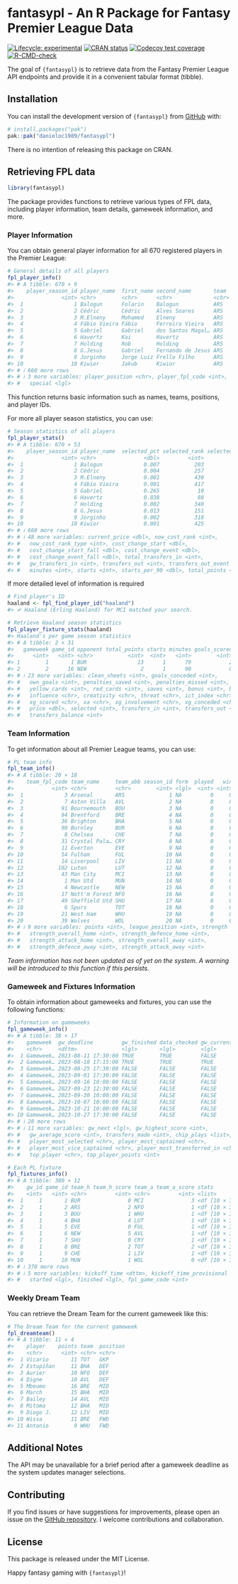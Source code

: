 
<!-- README.md is generated from README.Rmd. Please edit that file -->

# fantasypl - An R Package for Fantasy Premier League Data

<!-- badges: start -->

[![Lifecycle:
experimental](https://img.shields.io/badge/lifecycle-experimental-orange.svg)](https://lifecycle.r-lib.org/articles/stages.html#experimental)
[![CRAN
status](https://www.r-pkg.org/badges/version/fantasypl)](https://CRAN.R-project.org/package=fantasypl)
[![Codecov test
coverage](https://codecov.io/gh/danieloc1989/fantasypl/branch/master/graph/badge.svg)](https://app.codecov.io/gh/danieloc1989/fantasypl?branch=master)
[![R-CMD-check](https://github.com/danieloc1989/fantasypl/actions/workflows/R-CMD-check.yaml/badge.svg)](https://github.com/danieloc1989/fantasypl/actions/workflows/R-CMD-check.yaml)
<!-- badges: end -->

The goal of `{fantasypl}` is to retrieve data from the Fantasy Premier
League API endpoints and provide it in a convenient tabular format
(tibble).

## Installation

You can install the development version of `{fantasypl}` from
[GitHub](https://github.com/) with:

``` r
# install.packages("pak")
pak::pak("danieloc1989/fantasypl")
```

There is no intention of releasing this package on CRAN.

## Retrieving FPL data

``` r
library(fantasypl)
```

The package provides functions to retrieve various types of FPL data,
including player information, team details, gameweek information, and
more.

### Player Information

You can obtain general player information for all 670 registered players
in the Premier League:

``` r
# General details of all players
fpl_player_info()
#> # A tibble: 670 × 9
#>    player_season_id player_name  first_name second_name       team  squad_number
#>               <int> <chr>        <chr>      <chr>             <chr> <lgl>       
#>  1                1 Balogun      Folarin    Balogun           ARS   NA          
#>  2                2 Cédric       Cédric     Alves Soares      ARS   NA          
#>  3                3 M.Elneny     Mohamed    Elneny            ARS   NA          
#>  4                4 Fábio Vieira Fábio      Ferreira Vieira   ARS   NA          
#>  5                5 Gabriel      Gabriel    dos Santos Magal… ARS   NA          
#>  6                6 Havertz      Kai        Havertz           ARS   NA          
#>  7                7 Holding      Rob        Holding           ARS   NA          
#>  8                8 G.Jesus      Gabriel    Fernando de Jesus ARS   NA          
#>  9                9 Jorginho     Jorge Luiz Frello Filho      ARS   NA          
#> 10               10 Kiwior       Jakub      Kiwior            ARS   NA          
#> # ℹ 660 more rows
#> # ℹ 3 more variables: player_position <chr>, player_fpl_code <int>,
#> #   special <lgl>
```

This function returns basic information such as names, teams, positions,
and player IDs.

For more all player season statistics, you can use:

``` r
# Season statistics of all players 
fpl_player_stats()
#> # A tibble: 670 × 53
#>    player_season_id player_name  selected_pct selected_rank selected_rank_type
#>               <int> <chr>               <dbl>         <int>              <int>
#>  1                1 Balogun             0.007           203                 37
#>  2                2 Cédric              0.004           257                 95
#>  3                3 M.Elneny            0.001           430                141
#>  4                4 Fábio Vieira        0.001           417                132
#>  5                5 Gabriel             0.265            10                  3
#>  6                6 Havertz             0.038            88                 28
#>  7                7 Holding             0.002           340                130
#>  8                8 G.Jesus             0.013           151                 27
#>  9                9 Jorginho            0.002           318                 94
#> 10               10 Kiwior              0.001           425                165
#> # ℹ 660 more rows
#> # ℹ 48 more variables: current_price <dbl>, now_cost_rank <int>,
#> #   now_cost_rank_type <int>, cost_change_start <dbl>,
#> #   cost_change_start_fall <dbl>, cost_change_event <dbl>,
#> #   cost_change_event_fall <dbl>, total_transfers_in <int>,
#> #   gw_transfers_in <int>, transfers_out <int>, transfers_out_event <int>,
#> #   minutes <int>, starts <int>, starts_per_90 <dbl>, total_points <int>, …
```

If more detailed level of information is required

``` r
# Find player's ID
haaland <- fpl_find_player_id("haaland")
#> ✔ Haaland (Erling Haaland) for MCI matched your search.

# Retrieve Haaland season statistics
fpl_player_fixture_stats(haaland)
#> Haaland's per game season statistics
#> # A tibble: 2 × 31
#>   gameweek game_id opponent total_points starts minutes goals_scored assists
#>      <int>   <int> <chr>           <int>  <int>   <int>        <int>   <int>
#> 1        1       1 BUR                13      1      79            2       0
#> 2        2      16 NEW                 2      1      90            0       0
#> # ℹ 23 more variables: clean_sheets <int>, goals_conceded <int>,
#> #   own_goals <int>, penalties_saved <int>, penalties_missed <int>,
#> #   yellow_cards <int>, red_cards <int>, saves <int>, bonus <int>, bps <int>,
#> #   influence <chr>, creativity <chr>, threat <chr>, ict_index <chr>,
#> #   xg_scored <chr>, xa <chr>, xg_involvement <chr>, xg_conceded <chr>,
#> #   price <dbl>, selected <int>, transfers_in <int>, transfers_out <int>,
#> #   transfers_balance <int>
```

### Team Information

To get information about all Premier League teams, you can use:

``` r
# PL team info
fpl_team_info()
#> # A tibble: 20 × 18
#>    team_fpl_code team_name     team_abb season_id form  played   win  draw  loss
#>            <int> <chr>         <chr>        <int> <lgl>  <int> <int> <int> <int>
#>  1             3 Arsenal       ARS              1 NA         0     0     0     0
#>  2             7 Aston Villa   AVL              2 NA         0     0     0     0
#>  3            91 Bournemouth   BOU              3 NA         0     0     0     0
#>  4            94 Brentford     BRE              4 NA         0     0     0     0
#>  5            36 Brighton      BHA              5 NA         0     0     0     0
#>  6            90 Burnley       BUR              6 NA         0     0     0     0
#>  7             8 Chelsea       CHE              7 NA         0     0     0     0
#>  8            31 Crystal Pala… CRY              8 NA         0     0     0     0
#>  9            11 Everton       EVE              9 NA         0     0     0     0
#> 10            54 Fulham        FUL             10 NA         0     0     0     0
#> 11            14 Liverpool     LIV             11 NA         0     0     0     0
#> 12           102 Luton         LUT             12 NA         0     0     0     0
#> 13            43 Man City      MCI             13 NA         0     0     0     0
#> 14             1 Man Utd       MUN             14 NA         0     0     0     0
#> 15             4 Newcastle     NEW             15 NA         0     0     0     0
#> 16            17 Nott'm Forest NFO             16 NA         0     0     0     0
#> 17            49 Sheffield Utd SHU             17 NA         0     0     0     0
#> 18             6 Spurs         TOT             18 NA         0     0     0     0
#> 19            21 West Ham      WHU             19 NA         0     0     0     0
#> 20            39 Wolves        WOL             20 NA         0     0     0     0
#> # ℹ 9 more variables: points <int>, league_position <int>, strength <int>,
#> #   strength_overall_home <int>, strength_defence_home <int>,
#> #   strength_attack_home <int>, strength_overall_away <int>,
#> #   strength_defence_away <int>, strength_attack_away <int>
```

*Team information has not been updated as of yet on the system. A
warning will be introduced to this function if this persists.*

### Gameweek and Fixtures Information

To obtain information about gameweeks and fixtures, you can use the
following functions:

``` r
# Information on gameweeks
fpl_gameweek_info()
#> # A tibble: 38 × 17
#>    gameweek  gw_deadline         gw_finished data_checked gw_current gw_previous
#>    <chr>     <dttm>              <lgl>       <lgl>        <lgl>      <lgl>      
#>  1 Gameweek… 2023-08-11 17:30:00 TRUE        TRUE         FALSE      TRUE       
#>  2 Gameweek… 2023-08-18 17:15:00 TRUE        TRUE         TRUE       FALSE      
#>  3 Gameweek… 2023-08-25 17:30:00 FALSE       FALSE        FALSE      FALSE      
#>  4 Gameweek… 2023-09-01 17:30:00 FALSE       FALSE        FALSE      FALSE      
#>  5 Gameweek… 2023-09-16 10:00:00 FALSE       FALSE        FALSE      FALSE      
#>  6 Gameweek… 2023-09-23 12:30:00 FALSE       FALSE        FALSE      FALSE      
#>  7 Gameweek… 2023-09-30 10:00:00 FALSE       FALSE        FALSE      FALSE      
#>  8 Gameweek… 2023-10-07 10:00:00 FALSE       FALSE        FALSE      FALSE      
#>  9 Gameweek… 2023-10-21 10:00:00 FALSE       FALSE        FALSE      FALSE      
#> 10 Gameweek… 2023-10-27 17:30:00 FALSE       FALSE        FALSE      FALSE      
#> # ℹ 28 more rows
#> # ℹ 11 more variables: gw_next <lgl>, gw_highest_score <int>,
#> #   gw_average_score <int>, transfers_made <int>, chip_plays <list>,
#> #   player_most_selected <chr>, player_most_captained <chr>,
#> #   player_most_vice_captained <chr>, player_most_transferred_in <chr>,
#> #   top_player <chr>, top_player_points <int>

# Each PL fixture
fpl_fixtures_info()
#> # A tibble: 380 × 12
#>    gw_id game_id team_h team_h_score team_a team_a_score stats        
#>    <int>   <int> <chr>         <int> <chr>         <int> <list>       
#>  1     1       1 BUR               0 MCI               3 <df [10 × 3]>
#>  2     1       2 ARS               2 NFO               1 <df [10 × 3]>
#>  3     1       3 BOU               1 WHU               1 <df [10 × 3]>
#>  4     1       4 BHA               4 LUT               1 <df [10 × 3]>
#>  5     1       5 EVE               0 FUL               1 <df [10 × 3]>
#>  6     1       6 NEW               5 AVL               1 <df [10 × 3]>
#>  7     1       7 SHU               0 CRY               1 <df [10 × 3]>
#>  8     1       8 BRE               2 TOT               2 <df [10 × 3]>
#>  9     1       9 CHE               1 LIV               1 <df [10 × 3]>
#> 10     1      10 MUN               1 WOL               0 <df [10 × 3]>
#> # ℹ 370 more rows
#> # ℹ 5 more variables: kickoff_time <dttm>, kickoff_time_provisional <lgl>,
#> #   started <lgl>, finished <lgl>, fpl_game_code <int>
```

### Weekly Dream Team

You can retrieve the Dream Team for the current gameweek like this:

``` r
# The Dream Team for the current gameweek
fpl_dreamteam()
#> # A tibble: 11 × 4
#>    player    points team  position
#>    <chr>      <int> <chr> <chr>   
#>  1 Vicario       11 TOT   GKP     
#>  2 Estupiñan     11 BHA   DEF     
#>  3 Aurier        10 NFO   DEF     
#>  4 Digne         10 AVL   DEF     
#>  5 Mbeumo        16 BRE   MID     
#>  6 March         15 BHA   MID     
#>  7 Bailey        14 AVL   MID     
#>  8 Mitoma        12 BHA   MID     
#>  9 Diogo J.      12 LIV   MID     
#> 10 Wissa         11 BRE   FWD     
#> 11 Antonio        9 WHU   FWD
```

## Additional Notes

The API may be unavailable for a brief period after a gameweek deadline
as the system updates manager selections.

## Contributing

If you find issues or have suggestions for improvements, please open an
issue on the [GitHub
repository](https://github.com/danieloc1989/fantasypl/issues). I welcome
contributions and collaboration.

## License

This package is released under the MIT License.

Happy fantasy gaming with `{fantasypl}`!
